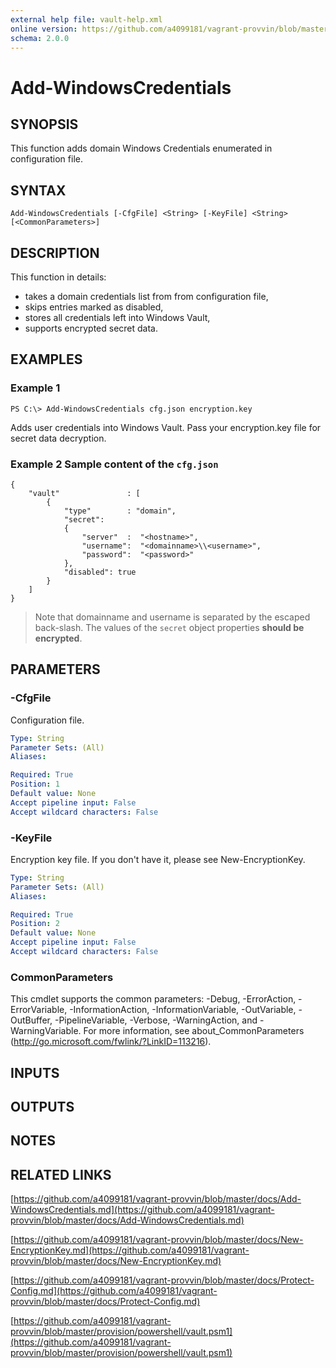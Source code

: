 ```yaml
---
external help file: vault-help.xml
online version: https://github.com/a4099181/vagrant-provvin/blob/master/docs/Add-WindowsCredentials.md
schema: 2.0.0
---
```


# Add-WindowsCredentials

## SYNOPSIS
This function adds domain Windows Credentials enumerated in configuration file.

## SYNTAX

```
Add-WindowsCredentials [-CfgFile] <String> [-KeyFile] <String> [<CommonParameters>]
```

## DESCRIPTION
This function in details:
* takes a domain credentials list from from configuration file,
* skips entries marked as disabled,
* stores all credentials left into Windows Vault,
* supports encrypted secret data.

## EXAMPLES

### Example 1
```
PS C:\> Add-WindowsCredentials cfg.json encryption.key
```

Adds user credentials into Windows Vault. Pass your encryption.key file for secret data decryption.

### Example 2 Sample content of the `cfg.json`
```
{
    "vault"               : [
        {
            "type"        : "domain",
            "secret":
            {
                "server"  :  "<hostname>",
                "username":  "<domainname>\\<username>",
                "password":  "<password>"
            },
            "disabled": true
        }
    ]
}
```

> Note that domainname and username is separated by the escaped back-slash.
> The values of the `secret` object properties **should be encrypted**.

## PARAMETERS

### -CfgFile
Configuration file.

```yaml
Type: String
Parameter Sets: (All)
Aliases:

Required: True
Position: 1
Default value: None
Accept pipeline input: False
Accept wildcard characters: False
```

### -KeyFile
Encryption key file.
If you don't have it, please see New-EncryptionKey.

```yaml
Type: String
Parameter Sets: (All)
Aliases:

Required: True
Position: 2
Default value: None
Accept pipeline input: False
Accept wildcard characters: False
```

### CommonParameters
This cmdlet supports the common parameters: -Debug, -ErrorAction, -ErrorVariable, -InformationAction, -InformationVariable, -OutVariable, -OutBuffer, -PipelineVariable, -Verbose, -WarningAction, and -WarningVariable. For more information, see about_CommonParameters (http://go.microsoft.com/fwlink/?LinkID=113216).

## INPUTS

## OUTPUTS

## NOTES

## RELATED LINKS

[https://github.com/a4099181/vagrant-provvin/blob/master/docs/Add-WindowsCredentials.md](https://github.com/a4099181/vagrant-provvin/blob/master/docs/Add-WindowsCredentials.md)

[https://github.com/a4099181/vagrant-provvin/blob/master/docs/New-EncryptionKey.md](https://github.com/a4099181/vagrant-provvin/blob/master/docs/New-EncryptionKey.md)

[https://github.com/a4099181/vagrant-provvin/blob/master/docs/Protect-Config.md](https://github.com/a4099181/vagrant-provvin/blob/master/docs/Protect-Config.md)

[https://github.com/a4099181/vagrant-provvin/blob/master/provision/powershell/vault.psm1](https://github.com/a4099181/vagrant-provvin/blob/master/provision/powershell/vault.psm1)

